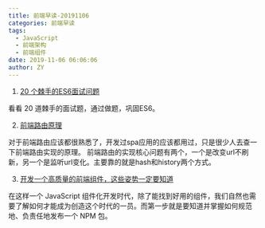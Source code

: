```yaml
---
title: 前端早读-20191106
categories: 前端早读
tags:
  - JavaScript
  - 前端架构
  - 前端组件
date: 2019-11-06 06:06:06
author: ZY
---
```



1. [20 个棘手的ES6面试问题](https://juejin.im/post/5dc8a231f265da4d40712f8a)

看看 20 道棘手的面试题，通过做题，巩固ES6。

2. [前端路由原理](https://www.jianshu.com/p/371212db3717)

对于前端路由应该都很熟悉了，开发过spa应用的应该都用过，只是很少人去查一下前端路由实现的原理。
前端路由的实现核心问题有两个，一个是改变url不刷新，另一个是监听url变化。主要靠的就是hash和history两个方式。

3. [开发一个高质量的前端组件，这些姿势一定要知道](https://segmentfault.com/a/1190000020958295)

在这样一个 JavaScript 组件化开发时代，除了能找到好用的组件，我们自然也需要了解如何才能成为创造这个时代的一员。而第一步就是要知道并掌握如何规范地、负责任地发布一个 NPM 包。